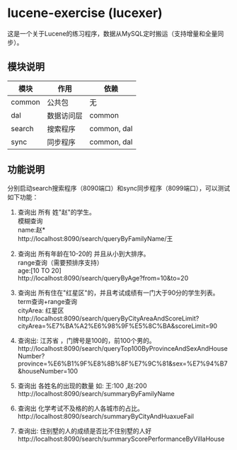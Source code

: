 # lucene-exercise (lucexer)

这是一个关于Lucene的练习程序，数据从MySQL定时搬运（支持增量和全量同步）。

## 模块说明
| 模块   |  作用   | 依赖 |
| ---    | ---    | --- |
| common | 公共包      | 无  |
| dal    | 数据访问层  | common |
| search | 搜索程序    | common, dal  |
| sync   | 同步程序    | common, dal  |

## 功能说明

分别启动search搜索程序（8090端口）和sync同步程序（8099端口），可以测试如下功能：

1. 查询出 所有 姓"赵"的学生。  
模糊查询  
name:赵*  
http://localhost:8090/search/queryByFamilyName/王

2. 查询出 所有年龄在10-20的 并且从小到大排序。  
range查询（需要预排序支持）  
age:[10 TO 20]  
http://localhost:8090/search/queryByAge?from=10&to=20  

3. 查询出 所有住在"红星区"的，并且考试成绩有一门大于90分的学生列表。  
term查询+range查询  
cityArea: 红星区  
http://localhost:8090/search/queryByCityAreaAndScoreLimit?cityArea=%E7%BA%A2%E6%98%9F%E5%8C%BA&scoreLimit=90  

4. 查询出: 江苏省 ，门牌号是100的，前100个男的。  
http://localhost:8090/search/queryTop100ByProvinceAndSexAndHouseNumber?province=%E6%B1%9F%E8%8B%8F%E7%9C%81&sex=%E7%94%B7&houseNumber=100  

5. 查询出 各姓名的出现的数量 如: 王:100 ,赵:200  
http://localhost:8090/search/summaryByFamilyName

6. 查询出 化学考试不及格的的人各城市的占比。  
http://localhost:8090/search/summaryByCityAndHuaxueFail

7. 查询出: 住别墅的人的成绩是否比不住别墅的人好  
http://localhost:8090/search/summaryScorePerformanceByVillaHouse
